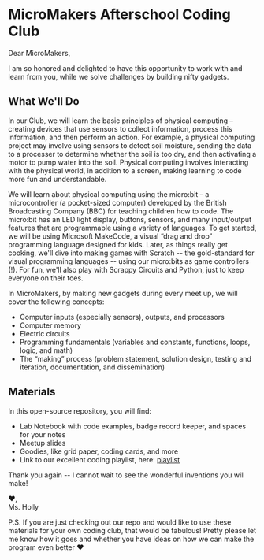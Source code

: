 # MicroMakers Afterschool Coding Club

Dear MicroMakers,

I am so honored and delighted to have this opportunity to work with and learn from you, while we solve challenges by building nifty gadgets. 

## What We'll Do
In our Club, we will learn the basic principles of physical computing – creating devices that use sensors to collect information, process this information, and then perform an action. For example, a physical computing project may involve using sensors to detect soil moisture, sending the data to a processer to determine whether the soil is too dry, and then activating a motor to pump water into the soil. Physical computing involves interacting with the physical world, in addition to a screen, making learning to code more fun and understandable. 

We will learn about physical computing using the micro:bit – a microcontroller (a pocket-sized computer) developed by the British Broadcasting Company (BBC) for teaching children how to code. The micro:bit has an LED light display, buttons, sensors, and many input/output features that are programmable using a variety of languages. To get started, we will be using Microsoft MakeCode, a visual “drag and drop” programming language designed for kids. Later, as things really get cooking, we'll dive into making games with Scratch -- the gold-standard for visual programming languages -- using our micro:bits as game controllers (!). For fun, we'll also play with Scrappy Circuits and Python, just to keep everyone on their toes. 

In MicroMakers, by making new gadgets during every meet up, we will cover the following concepts:

 - Computer inputs (especially sensors), outputs, and processors
 - Computer memory
 - Electric circuits
 - Programming fundamentals (variables and constants, functions, loops, logic, and math)
 - The “making” process (problem statement, solution design, testing and iteration, documentation, and dissemination)
 
 ## Materials
 In this open-source repository, you will find:
 
 - Lab Notebook with code examples, badge record keeper, and spaces for your notes
 - Meetup slides
 - Goodies, like grid paper, coding cards, and more
 - Link to our excellent coding playlist, here: [playlist](https://open.spotify.com/playlist/1I0ntR8Bl7KESXRI7BwELo?si=85ca48f2c6a344ec)

Thank you again -- I cannot wait to see the wonderful inventions you will make!

❤️,
<br>
Ms. Holly

P.S. If you are just checking out our repo and would like to use these materials for your own coding club, that would be fabulous! Pretty please let me know how it goes and whether you have ideas on how we can make the program even better ❤️

